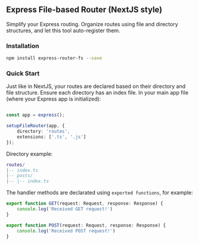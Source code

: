 ## Express File-based Router (NextJS style)
Simplify your Express routing. Organize routes using file and directory structures, and let this tool auto-register them.

### Installation

```bash
npm install express-router-fs --save
```

### Quick Start
Just like in NextJS, your routes are declared based on their directory and file structure. Ensure each directory has an index file.
In your main app file (where your Express app is initialized):

```ts

const app = express();

setupFileRouter(app, {
    directory: 'routes',
    extensions: ['.ts', '.js']
});
```
Directory example:

```lua
routes/
|-- index.ts
|-- posts/
|-- |-- index.ts
```

The handler methods are declarated using ```exported functions```, for example:

```ts
export function GET(request: Request, response: Response) {
    console.log('Received GET request!')
}

export function POST(request: Request, response: Response) {
    console.log('Received POST request!')
}
```